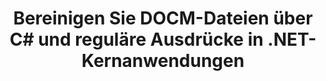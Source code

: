 ---
############################# Static ############################
layout: "auto-gen-gist"
draft: false
path: "de/redaction/net/regex/docm"
otherformats: CSV DOC DOCX DOT DOTM DOTX PDF POT POTM PPS PPSM PPSX PPT PPTM PPTX RTF XLS XLSM XLSX XLT XLTM XLTX  

############################# Head ############################
head_title: "Redigieren Sie DOCM-Dokumente mit regulären Ausdrücken über .NET Core"
head_description: "Entfernen Sie vertrauliche Informationen mithilfe regulärer Ausdrücke aus Dokumenten unterschiedlicher Formate"

############################# Header ############################
title: "Bereinigen Sie DOCM-Dateien über C# und reguläre Ausdrücke in .NET-Kernanwendungen"
description: "Finden und entfernen Sie vertrauliche Informationen aus Office- und OpenOffice-Dokumenten, Tabellenkalkulationen und Präsentationen sowie DOCM auf Windows, Linux und macOS"

################### SubMenu/Download Button #####################
submenu:
    enable: true

############################# About ############################
about:
    enable: true
    title: "Dokumenttext-Schwärzung für die .NET-API"
    content: |
        Eine einzige, formatunabhängige Schnittstelle zur Bereinigung sensibler und geheimer Informationen aus den Dokumenten und Bildern PDF, Word, Excel, PowerPoint, einschließlich der Möglichkeit, Metadaten zu ändern und Kommentare zu entfernen. Mit dem Tool GroupDocs.Redaction for .NET können Sie die klassifizierten Informationen schwärzen und das geschwärzte Dokument in PDF speichern, alle Seiten in Rasterbilder umwandeln oder das Dokument zur weiteren Bearbeitung in seinem Originalformat behalten.

############################# Steps ############################
steps:
    enable: true
    title_left: "Text aus DOCM mithilfe regulärer Ausdrücke über C# schwärzen"
    content_left: |
        [GroupDocs.Redaction](de//redaction/net/) ermöglicht .NET-Entwicklern, die volle Stärke regulärer Ausdrücke zu nutzen, um DOCM-Dateien mit ein paar einfachen Schritten zu redigieren.

        *   Erstellen Sie eine Instanz der Klasse [Redactor](https://apireference.groupdocs.com/redaction/net/groupdocs.redaction/redactor) und laden Sie die Datei DOCM
        *   Erstellen Sie eine Instanz der Klasse [RegexRedaction](https://apireference.groupdocs.com/redaction/net/groupdocs.redaction.redactions/regexredaction), um den Text zu suchen und zu ersetzen
        *   Rufen Sie die Methode [Redactor.Apply](https://apireference.groupdocs.com/redaction/net/groupdocs.redaction/redactor/methods/apply/index) mit dem Objekt von RegexRedaction auf
        
    title_right: "Beginnen Sie mit der Redaction-API"
    content_right: |
        Installieren Sie über die Befehlszeile als „nuget install GroupDocs.Redaction“ oder über die Paket-Manager-Konsole von Visual Studio mit „Install-Package GroupDocs.Redaction“. 
        Alternativ können Sie das Offline-MSI-Installationsprogramm oder die DLLs in einer ZIP-Datei von [Downloads](https://downloads.groupdocs.com/redaction/net) herunterladen und in Ihrem Projekt manuell darauf verweisen.  
        
    code: |
        ```cs
        using (Redactor redactor = new Redactor(@"sample.docm"))
        {
        	redactor.Apply(new RegexRedaction("\\d{2}\\s*\\d{2}[^\\d]*\\d{6}", new ReplacementOptions(System.Drawing.Color.Blue)));
        	redactor.Save();
        }
        ```

############################# Demos ############################
demos:
    enable: true
############################# About Formats ############################
about_formats:
    enable: true
############################# More Formats ############################
more_formats:
    enable: true

############################# Back to top ###############################
back_to_top:
    enable: true
---
